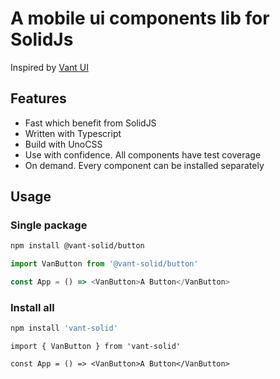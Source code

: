 # A mobile ui components lib for SolidJs

Inspired by [Vant UI](https://github.com/vant-ui/vant)

## Features

* Fast which benefit from SolidJS
* Written with Typescript
* Build with UnoCSS
* Use with confidence. All components have test coverage
* On demand. Every component can be installed separately

## Usage

### Single package

```sh
npm install @vant-solid/button
```

```js
import VanButton from '@vant-solid/button'

const App = () => <VanButton>A Button</VanButton>
```

### Install all

```sh
npm install 'vant-solid'
```

```tsx
import { VanButton } from 'vant-solid'

const App = () => <VanButton>A Button</VanButton>
```
